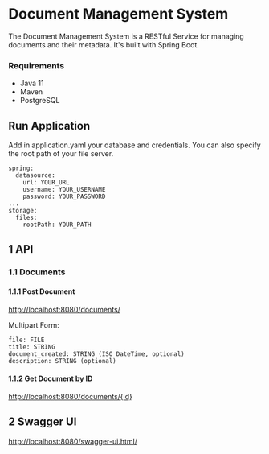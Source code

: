 # Document Management System

The Document Management System is a RESTful Service for managing documents and their metadata. 
It's built with Spring Boot.

### Requirements

- Java 11
- Maven
- PostgreSQL

## Run Application

Add in application.yaml your database and credentials. You can also specify the root path of your file server.

```
spring:
  datasource:
    url: YOUR_URL
    username: YOUR_USERNAME
    password: YOUR_PASSWORD
...    
storage:
  files:
    rootPath: YOUR_PATH
```
## 1 API

### 1.1 Documents
#### 1.1.1 Post Document
[http://localhost:8080/documents/](http://localhost:8080/documents/)

Multipart Form:

```
file: FILE
title: STRING
document_created: STRING (ISO DateTime, optional)
description: STRING (optional)
```

#### 1.1.2 Get Document by ID

[http://localhost:8080/documents/{id}](http://localhost:8080/documents/)

## 2 Swagger UI

[http://localhost:8080/swagger-ui.html/](http://localhost:8080/swagger-ui.html)